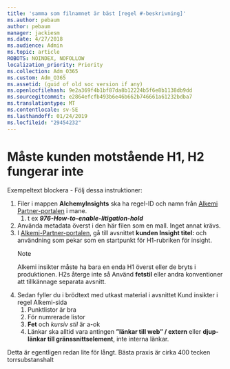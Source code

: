 ```yaml
---
title: 'samma som filnamnet är bäst [regel #-beskrivning]'
ms.author: pebaum
author: pebaum
manager: jackiesm
ms.date: 4/27/2018
ms.audience: Admin
ms.topic: article
ROBOTS: NOINDEX, NOFOLLOW
localization_priority: Priority
ms.collection: Adm_O365
ms.custom: Adm_O365
ms.assetid: (guid of old soc version if any)
ms.openlocfilehash: 9e2a369f4b1bf87da8b12224b5f6e8b1138db9dd
ms.sourcegitcommit: e2864efcfb493b6e46b662b746661a61232bdba7
ms.translationtype: MT
ms.contentlocale: sv-SE
ms.lasthandoff: 01/24/2019
ms.locfileid: "29454232"
---
```

# <a name="required-customer-facing-h1-h2-doesnt-work"></a>Måste kunden motstående H1, H2 fungerar inte
Exempeltext blockera - Följ dessa instruktioner:

1. Filer i mappen **AlchemyInsights** ska ha regel-ID och namn från [Alkemi Partner-portalen](https://alchemyportal.azurewebsites.net) i mane.
    1. t ex ***976-How-to-enable-litigation-hold***
1. Använda metadata överst i den här filen som en mall. Inget annat krävs.
1. I [Alkemi-Partner-portalen](https://alchemyportal.azurewebsites.net), gå till avsnittet **kunden Insight titel:** och användning som pekar som en startpunkt för H1-rubriken för insight. 
    > [!NOTE]
    > Alkemi insikter måste ha bara en enda H1 överst eller de bryts i produktionen. H2s återge inte så Använd **fetstil** eller andra konventioner att tillkännage separata avsnitt.
1. Sedan fyller du i brödtext med utkast material i avsnittet Kund insikter i regel Alkemi-sida
    1. Punktlistor är bra
    1. För numrerade listor
    1. **Fet** och *kursiv stil* är a-ok
    1. Länkar ska alltid vara antingen **”länkar till web” / extern** eller **djup-länkar till gränssnittselement**, inte interna länkar.

Detta är egentligen redan lite för långt. Bästa praxis är cirka 400 tecken torrsubstanshalt